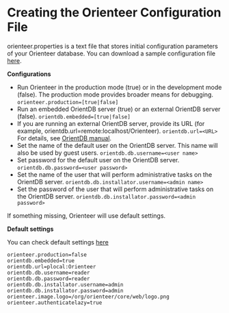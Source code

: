 # Creating the Orienteer Configuration File

orienteer.properties is a text file that stores initial configuration parameters of your Orienteer database. You can download a sample configuration file [here](https://github.com/OrienteerDW/Orienteer/blob/master/orienteer.properties). 

**Configurations**

* Run Orienteer in the production mode (true) or in the development mode (false). The production mode provides broader means for debugging. `orienteer.production=[true|false]` 
*  Run an embedded OrientDB server (true) or an external OrientDB server (false). `orientdb.embedded=[true|false]`
*  If you are running an external OrientDB server, provide its URL (for example, orientdb.url=remote:localhost/Orienteer). `orientdb.url=<URL>` For details, see [OrientDB manual](http://orientdb.com/docs/last/Concepts.html#database-url).
* Set the name of the default user on the OrientDB server. This name will also be used by guest users. `orientdb.db.username=<user name>` 
* Set password for the default user on the OrientDB server. `orientdb.db.password=<user password>`
* Set the name of the user that will perform administrative tasks on the OrientDB server. `orientdb.db.installator.username=<admin name>` 
*  Set the password of the user that will perform administrative tasks on the OrientDB server. `orientdb.db.installator.password=<admin password>`

If something missing, Orienteer will use default settings.

**Default settings**

You can check default settings [here](https://github.com/OrienteerDW/Orienteer/blob/master/orienteer-core/src/main/resources/orienteer-default.properties)

```
orienteer.production=false
orientdb.embedded=true
orientdb.url=plocal:Orienteer
orientdb.db.username=reader
orientdb.db.password=reader
orientdb.db.installator.username=admin
orientdb.db.installator.password=admin
orienteer.image.logo=/org/orienteer/core/web/logo.png
orienteer.authenticatelazy=true
```